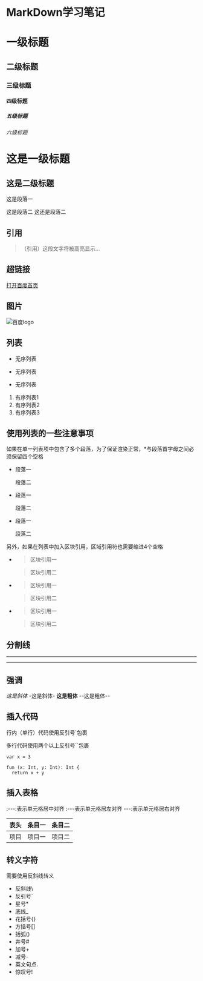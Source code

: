 # MarkDown学习笔记

# 一级标题
## 二级标题
### 三级标题
#### 四级标题
##### 五级标题
###### 六级标题

这是一级标题
===
这是二级标题
---

这是段落一

这是段落二
这还是段落二

## 引用
> （引用）这段文字将被高亮显示...

## 超链接
[打开百度首页](https://www.baidu.com)

## 图片
![百度logo](https://www.baidu.com/img/bd_logo1.png?where=super)

## 列表
* 无序列表
+ 无序列表
- 无序列表

1. 有序列表1
2. 有序列表2
3. 有序列表3

## 使用列表的一些注意事项

如果在单一列表项中包含了多个段落，为了保证渲染正常，\*与段落首字母之间必须保留四个空格

*    段落一

     段落二

+    段落一

     段落二

-    段落一

     段落二

另外，如果在列表中加入区块引用，区域引用符也需要缩进4个空格

*    >区块引用一

     >区块引用二

+    >区块引用一

     >区块引用二

-    >区块引用一

     >区块引用二

## 分割线
***
---

## 强调
*这是斜体*
-这是斜体-
**这是粗体**
--这是粗体--

## 插入代码

行内（单行）代码使用反引号\`包裹

多行代码使用两个以上反引号\`\`包裹

`var x = 3`

```
fun (x: Int, y: Int): Int {
  return x + y
```

## 插入表格
:---:表示单元格居中对齐
:---表示单元格居左对齐
---:表示单元格居右对齐

表头|条目一|条目二
:---:|:---:|:---:
项目|项目一|项目二

## 转义字符
需要使用反斜线转义
- 反斜线\\
- 反引号\`
- 星号\*
- 底线\_
- 花括号\{}
- 方括号\[]
- 括弧\()
- 井号\#
- 加号\+
- 减号\-
- 英文句点\.
- 惊叹号\!
